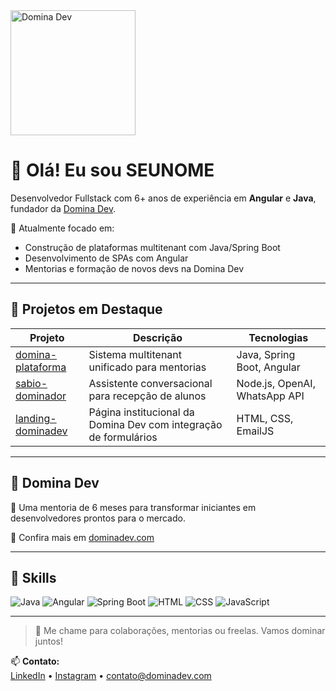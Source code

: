 <img src="https://dominadev.com/logo.png" alt="Domina Dev" width="200"/>

# 👋 Olá! Eu sou SEUNOME

Desenvolvedor Fullstack com 6+ anos de experiência em **Angular** e **Java**, fundador da [Domina Dev](https://dominadev.com).

🎯 Atualmente focado em:
- Construção de plataformas multitenant com Java/Spring Boot
- Desenvolvimento de SPAs com Angular
- Mentorias e formação de novos devs na Domina Dev

---

## 🚀 Projetos em Destaque

| Projeto | Descrição | Tecnologias |
|--------|-----------|-------------|
| [domina-plataforma](https://github.com/SEUUSUARIO/domina-plataforma) | Sistema multitenant unificado para mentorias | Java, Spring Boot, Angular |
| [sabio-dominador](https://github.com/SEUUSUARIO/sabio-dominador) | Assistente conversacional para recepção de alunos | Node.js, OpenAI, WhatsApp API |
| [landing-dominadev](https://github.com/SEUUSUARIO/landing-dominadev) | Página institucional da Domina Dev com integração de formulários | HTML, CSS, EmailJS |

---

## 🏰 Domina Dev

🚨 Uma mentoria de 6 meses para transformar iniciantes em desenvolvedores prontos para o mercado.

📌 Confira mais em [dominadev.com](https://dominadev.com)

---

## 💼 Skills

![Java](https://img.shields.io/badge/Java-ED8B00?style=for-the-badge&logo=java&logoColor=white)
![Angular](https://img.shields.io/badge/Angular-DD0031?style=for-the-badge&logo=angular&logoColor=white)
![Spring Boot](https://img.shields.io/badge/SpringBoot-6DB33F?style=for-the-badge&logo=springboot&logoColor=white)
![HTML](https://img.shields.io/badge/HTML5-E34F26?style=for-the-badge&logo=html5&logoColor=white)
![CSS](https://img.shields.io/badge/CSS3-1572B6?style=for-the-badge&logo=css3&logoColor=white)
![JavaScript](https://img.shields.io/badge/JavaScript-F7DF1E?style=for-the-badge&logo=javascript&logoColor=black)

---

> 💬 Me chame para colaborações, mentorias ou freelas. Vamos dominar juntos!

📫 **Contato:**  
[LinkedIn](https://linkedin.com/in/SEULINKEDIN) • [Instagram](https://instagram.com/SEUINSTA) • contato@dominadev.com
